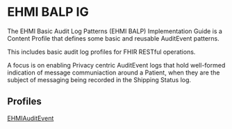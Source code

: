 # EHMI BALP IG

The EHMI Basic Audit Log Patterns (EHMI BALP) Implementation Guide is a Content Profile that defines some basic and reusable AuditEvent patterns. 

This includes basic audit log profiles for FHIR RESTful operations. 

A focus is on enabling Privacy centric AuditEvent logs that hold well-formed indication of message communiaction around a Patient, when they are the subject of messaging being recorded in the Shipping Status log. 

## Profiles

[EHMIAuditEvent](https://build.fhir.org/ig/medcomdk/ehmi-balp/profiles.html)
